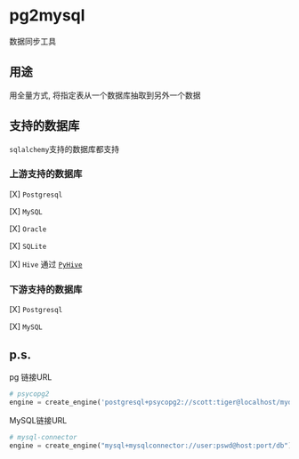 # pg2mysql

数据同步工具

## 用途

用全量方式, 将指定表从一个数据库抽取到另外一个数据

## 支持的数据库

`sqlalchemy`支持的数据库都支持

### 上游支持的数据库

[X] `Postgresql`

[X] `MySQL`

[X] `Oracle`

[X] `SQLite`

[X] `Hive` 通过 [`PyHive`](https://github.com/dropbox/PyHive#sqlalchemy)

### 下游支持的数据库


[X] `Postgresql`

[X] `MySQL`

## p.s.

pg 链接URL

```python
# psycopg2
engine = create_engine('postgresql+psycopg2://scott:tiger@localhost/mydatabase')
```

MySQL链接URL

```python
# mysql-connector
engine = create_engine("mysql+mysqlconnector://user:pswd@host:port/db")
```
